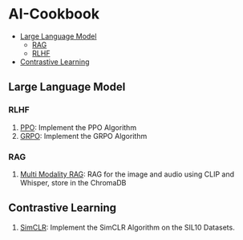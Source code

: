 # AI-Cookbook


- [Large Language Model](#large-language-model)
  - [RAG](#RAG)
  - [RLHF](#RLHF)
- [Contrastive Learning](#contrastive-learning)

## Large Language Model

### RLHF
1. [PPO](https://github.com/Yyzhang2000/AI-Cookbook/blob/main/rlhf_PPO_🚧.ipynb): Implement the PPO Algorithm 
2. [GRPO](https://github.com/Yyzhang2000/AI-Cookbook/blob/main/rlhf_GRPO_🚧.ipynb): Implement the GRPO Algorithm


### RAG 
1. [Multi Modality RAG](https://github.com/Yyzhang2000/AI-Cookbook/blob/main/llm_rag_multimodal_✅.ipynb): RAG for the image and audio using CLIP and Whisper, store in the ChromaDB


## Contrastive Learning 
1. [SimCLR](https://github.com/Yyzhang2000/AI-Cookbook/blob/main/general_SimCLR_✅.ipynb): Implement the SimCLR Algorithm on the SIL10 Datasets. 
